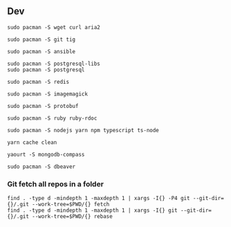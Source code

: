 ## Dev

```
sudo pacman -S wget curl aria2
```

```
sudo pacman -S git tig
```

```
sudo pacman -S ansible
```

```
sudo pacman -S postgresql-libs
sudo pacman -S postgresql
```

```
sudo pacman -S redis
```

```
sudo pacman -S imagemagick
```

```
sudo pacman -S protobuf
```

```
sudo pacman -S ruby ruby-rdoc
```

```
sudo pacman -S nodejs yarn npm typescript ts-node

yarn cache clean
```

```
yaourt -S mongodb-compass
```

```
sudo pacman -S dbeaver
```

### Git fetch all repos in a folder

```
find . -type d -mindepth 1 -maxdepth 1 | xargs -I{} -P4 git --git-dir={}/.git --work-tree=$PWD/{} fetch
find . -type d -mindepth 1 -maxdepth 1 | xargs -I{} git --git-dir={}/.git --work-tree=$PWD/{} rebase
```
